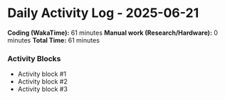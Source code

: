 # Daily Activity Log - 2025-06-21

**Coding (WakaTime):** 61 minutes
**Manual work (Research/Hardware):** 0 minutes
**Total Time:** 61 minutes

### Activity Blocks
- Activity block #1
- Activity block #2
- Activity block #3
